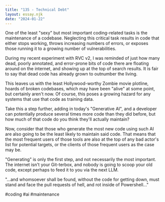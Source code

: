 ```yaml
---
title: "135 - Technical Debt"
layout: essay.njk
date: "2024-01-22"
---
```


One of the least "sexy" but most important coding-related tasks is the maintenance of a codebase. Neglecting this critical task results in code that either stops working, throws increasing numbers of errors, or exposes those running it to a growing number of vulnerabilities.

During my recent experiment with RVC v2, I was reminded of just how many dead, poorly annotated, and error-prone bits of code there are floating around on the internet, and showing up at the top of search results. It is fair to say that dead code has already grown to outnumber the living.

This leaves us with the least Hollywood-worthy Zombie movie plotline, hoards of broken codebases, which may have been "alive" at some point, but certainly aren't now. Of course, this poses a growing hazard for any systems that use that code as training data.

Take this a step further, adding in today's "Generative AI", and a developer can potentially produce several times more code than they did before, but how much of that code do you think they'll actually maintain?

Now, consider that those who generate the most new code using such AI are also going to be the least likely to maintain said code. That means that the most frequent users of those tools are also at the top of any bad actor's list for potential targets, or the clients of those frequent users as the case may be.

"Generating" is only the first step, and not necessarily the most important. The internet isn't your Git-terbox, and nobody is going to scoop your old code, except perhaps to feed it to you via the next LLM.

"...and whomsoever shall be found, without the code for getting down, must stand and face the pull requests of hell, and rot inside of Powershell..."

#coding #ai #maintenance
